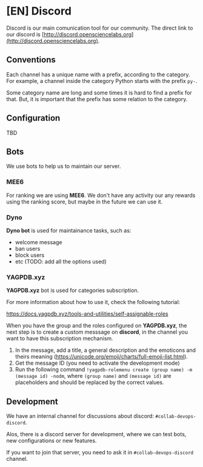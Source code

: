 # [EN] Discord

Discord is our main comunication tool for our community. The direct link
to our discord is [http://discord.opensciencelabs.org](http://discord.opensciencelabs.org).

## Conventions

Each channel has a unique name with a prefix, according to the category. For example, 
a channel inside the category Python starts with the prefix `py-`.

Some category name are long and some times it is hard to find a prefix for that.
But, it is important that the prefix has some relation to the category.

## Configuration

TBD

## Bots

We use bots to help us to maintain our server.

### MEE6

For ranking we are using **MEE6**. We don't have any activity our any rewards using the 
ranking score, but maybe in the future we can use it.


### Dyno

**Dyno bot** is used for maintainance tasks, such as:

- welcome message
- ban users
- block users
- etc (TODO: add all the options used)

### YAGPDB.xyz

**YAGPDB.xyz** bot is used for categories subscription.

For more information about how to use it, check the following tutorial:

https://docs.yagpdb.xyz/tools-and-utilities/self-assignable-roles

When you have the group and the roles configured on **YAGPDB.xyz**, the next
step is to create a custom messsage on **discord**, in the channel you want to
have this subscription mechanism.

1. In the message, add a title, a general description and the emoticons and theirs
meaning (https://unicode.org/emoji/charts/full-emoji-list.html).
2. Get the message ID (you need to activate the development mode)
3. Run the following command `!yagpdb-rolemenu create (group name) -m (message id) -nodm`, 
where `(group name)` and `(message id)` are placeholders and should be replaced by 
the correct values.

## Development

We have an internal channel for discussions about discord: `#collab-devops-discord`.

Alos, there is a discord server for development, where we can test bots, new 
configurations or new features.

If you want to join that server, you need to ask it in `#collab-devops-discord` channel.
